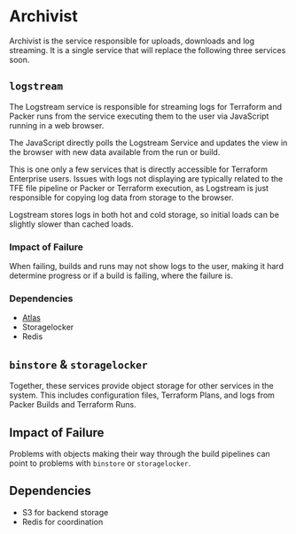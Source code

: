 # Archivist

Archivist is the service responsible for uploads, downloads and log streaming.
It is a single service that will replace the following three services soon.

## `logstream`

The Logstream service is responsible for streaming logs for Terraform and Packer runs from the service executing them to the user via JavaScript running in a web browser.

The JavaScript directly polls the Logstream Service and updates the view in the browser with new data available from the run or build.

This is one only a few services that is directly accessible for Terraform Enterprise users. Issues with logs not displaying are typically related to the TFE file pipeline or Packer or Terraform execution, as Logstream is just responsible for copying log data from storage to the browser.

Logstream stores logs in both hot and cold storage, so initial loads can be slightly slower than cached loads.

### Impact of Failure

When failing, builds and runs may not show logs to the user, making it hard determine progress or if a build is failing, where the failure is.

### Dependencies

- [Atlas](atlas.md)
- Storagelocker
- Redis

## `binstore` & `storagelocker`

Together, these services provide object storage for other services in the system. This includes configuration files, Terraform Plans, and logs from  Packer Builds and Terraform Runs.

## Impact of Failure

Problems with objects making their way through the build pipelines can point to problems with `binstore` or `storagelocker`.

## Dependencies

- S3 for backend storage
- Redis for coordination
